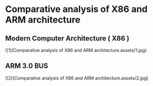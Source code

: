 # Comparative analysis of X86 and ARM architecture



## Modern Computer Architecture ( X86 )

![1](Comparative analysis of X86 and ARM architecture.assets/1.jpg)



## ARM 3.0 BUS

![2](Comparative analysis of X86 and ARM architecture.assets/2.jpg)